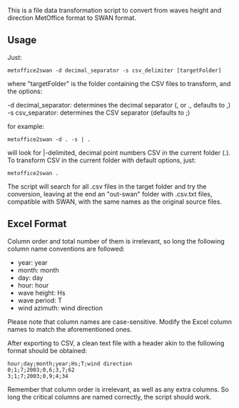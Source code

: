 This is a file data transformation script to convert from waves height and direction MetOffice format to SWAN format.


Usage
---
Just:

```Shell
metoffice2swan -d decimal_separator -s csv_delimiter [targetFolder]
```

where "targetFolder" is the folder containing the CSV files to transform, and the options:

-d decimal_separator: determines the decimal separator (, or ., defaults to ,)
-s csv_separator: determines the CSV separator (defaults to ;)

for example:

```Shell
metoffice2swan -d . -s | .
```

will look for |-delimited, decimal point numbers CSV in the current folder (.). To transform CSV in the current folder with default options, just:

```Shell
metoffice2swan .
```

The script will search for all .csv files in the target folder and try the conversion, leaving at the end an "out-swan" folder with .csv.txt files, compatible with SWAN, with the same names as the original source files.


Excel Format
---
Column order and total number of them is irrelevant, so long the following column name conventions are followed:

- year: year
- month: month
- day: day
- hour: hour
- wave height: Hs
- wave period: T
- wind azimuth: wind direction

Please note that column names are case-sensitive. Modify the Excel column names to match the aforementioned ones.

After exporting to CSV, a clean text file with a header akin to the following format should be obtained:

```Shell
hour;day;month;year;Hs;T;wind direction
0;1;7;2003;0,6;3,7;62
3;1;7;2003;0,9;4;34
```

Remember that column order is irrelevant, as well as any extra columns. So long the critical columns are named correctly, the script should work.
